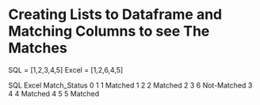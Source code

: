 # Creating Lists to Dataframe and Matching Columns to see The Matches

SQL = [1,2,3,4,5]
Excel = [1,2,6,4,5]


   SQL  Excel Match_Status
0    1      1      Matched
1    2      2      Matched
2    3      6  Not-Matched
3    4      4      Matched
4    5      5      Matched
